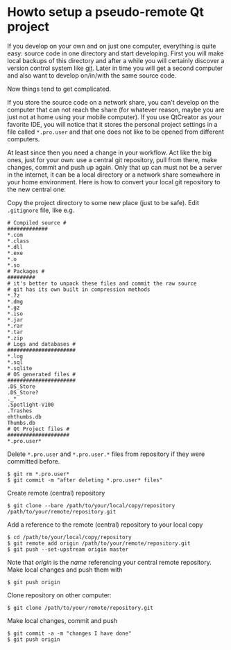 # Howto setup a pseudo-remote Qt project #

If you develop on your own and on just one computer, everything is quite easy: source code in one directory and start developing. First you will make local backups of this directory and after a while you will certainly discover a version control system like [git](http://git-scm.com). Later in time you will get a second computer and also want to develop on/in/with the same source code.

Now things tend to get complicated.

If you store the source code on a network share, you can't develop on the computer that can not reach the share (for whatever reason, maybe you are just not at home using your mobile computer). If you use QtCreator as your favorite IDE, you will notice that it stores the personal project settings in a file called `*.pro.user` and that one does not like to be opened from different computers.

At least since then you need a change in your workflow. Act like the big ones, just for your own: use a central git repository, pull from there, make changes, commit and push up again. Only that _up_ can must not be a server in the internet, it can be a local directory or a network share somewhere in your home environment. Here is how to convert your local git repository to the new central one:

Copy the project directory to some new place (just to be safe).
Edit `.gitignore` file, like e.g.

```
# Compiled source #
#############
*.com
*.class
*.dll
*.exe
*.o
*.so
# Packages #
#########
# it's better to unpack these files and commit the raw source
# git has its own built in compression methods
*.7z
*.dmg
*.gz
*.iso
*.jar
*.rar
*.tar
*.zip
# Logs and databases #
######################
*.log
*.sql
*.sqlite
# OS generated files #
######################
.DS_Store
.DS_Store?
._*
.Spotlight-V100
.Trashes
ehthumbs.db
Thumbs.db
# Qt Project files #
####################
*.pro.user*
```

Delete `*.pro.user` and  `*.pro.user.*` files from repository if they were committed before.

```
$ git rm *.pro.user*
$ git commit -m "after deleting *.pro.user* files"
```

Create remote (central) repository

```
$ git clone --bare /path/to/your/local/copy/repository /path/to/your/remote/repository.git
```

Add a reference to the remote (central) repository to your local copy

```
$ cd /path/to/your/local/copy/repository
$ git remote add origin /path/to/your/remote/repository.git
$ git push --set-upstream origin master
```

Note that _origin_ is the _name_ referencing your central remote repository.
Make local changes and push them with

```
$ git push origin
```

Clone repository on other computer:

```
$ git clone /path/to/your/remote/repository.git
```

Make local changes, commit and push

```
$ git commit -a -m "changes I have done"
$ git push origin
```
